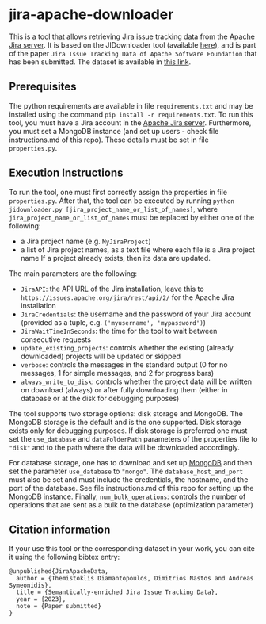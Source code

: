jira-apache-downloader
======================
This is a tool that allows retrieving Jira issue tracking data from the [Apache Jira server](https://issues.apache.org/jira/rest/api/2/).
It is based on the JIDownloader tool (available [here](https://github.com/thdiaman/JIDownloader)), and is part of the paper
`Jira Issue Tracking Data of Apache Software Foundation` that has been submitted. The dataset is available in [this link](https://zenodo.org/record/5665896).

Prerequisites
-------------
The python requirements are available in file `requirements.txt` and may be installed using the command
`pip install -r requirements.txt`. To run this tool, you must have a Jira account in the [Apache Jira server](https://issues.apache.org/jira/rest/api/2/).
Furthermore, you must set a MongoDB instance (and set up users - check file instructions.md of this repo). These details must be set in file `properties.py`.

Execution Instructions
----------------------
To run the tool, one must first correctly assign the properties in file `properties.py`.
After that, the tool can be executed by running `python jidownloader.py [jira_project_name_or_list_of_names]`,
where `jira_project_name_or_list_of_names` must be replaced by either one of the following:
- a Jira project name (e.g. `MyJiraProject`)
- a list of Jira project names, as a text file where each file is a Jira project name
If a project already exists, then its data are updated.

The main parameters are the following:
- `JiraAPI`: the API URL of the Jira installation, leave this to `https://issues.apache.org/jira/rest/api/2/` for the Apache Jira installation
- `JiraCredentials`: the username and the password of your Jira account (provided as a tuple, e.g. `('myusername', 'mypassword')`)
- `JiraWaitTimeInSeconds`: the time for the tool to wait between consecutive requests
- `update_existing_projects`: controls whether the existing (already downloaded) projects will be updated or skipped
- `verbose`: controls the messages in the standard output (0 for no messages, 1 for simple messages, and 2 for progress bars)
- `always_write_to_disk`: controls whether the project data will be written on download (always) or after fully downloading them (either in database or at the disk for debugging purposes)

The tool supports two storage options: disk storage and MongoDB. The MongoDB storage is the default and is the one supported. Disk storage exists only for debugging purposes. If disk storage is preferred one must set the `use_database` and `dataFolderPath` parameters of the properties file to `"disk"` and to the path where the data will be downloaded accordingly.

For database storage, one has to download and set up [MongoDB](https://www.mongodb.com/) and then set the
parameter `use_database` to `"mongo"`. The `database_host_and_port` must also be set and must include the credentials, the hostname, and the port of the database. See file instructions.md of this repo for setting up the MongoDB instance. Finally, `num_bulk_operations`: controls the number of operations that are sent as a bulk to the database (optimization parameter)

Citation information
--------------------
If your use this tool or the corresponding dataset in your work, you can cite it using the following bibtex entry:

```
@unpublished{JiraApacheData,
  author = {Themistoklis Diamantopoulos, Dimitrios Nastos and Andreas Symeonidis},
  title = {Semantically-enriched Jira Issue Tracking Data},
  year = {2023},
  note = {Paper submitted}
}
```


